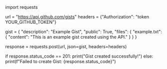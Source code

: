 import requests

url = "https://api.github.com/gists"
headers = {"Authorization": "token YOUR_GITHUB_TOKEN"}

gist = {
    "description": "Example Gist",
    "public": True,
    "files": {
        "example.txt": {
            "content": "This is an example gist created using the API."
        }
    }
}

response = requests.post(url, json=gist, headers=headers)

if response.status_code == 201:
    print("Gist created successfully!")
else:
    print(f"Failed to create Gist: {response.status_code}")
